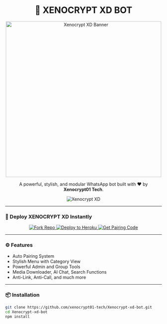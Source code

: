 <h1 align="center">🤖 XENOCRYPT XD BOT</h1>

<p align="center">
  <img src="https://i.ibb.co/7JQHrQ3n/IMG-20250424-WA0040.jpg" alt="Xenocrypt XD Banner" width="500"/>
</p>

<p align="center">
  A powerful, stylish, and modular WhatsApp bot built with ❤️ by <strong>Xenocrypt01 Tech</strong>.
</p>

<p align="center">
  <img src="https://img.shields.io/badge/XENOCRYPT-XD-blueviolet?style=for-the-badge&logo=whatsapp&logoColor=white" alt="Xenocrypt XD"/>
</p>

---

### 🚀 Deploy XENOCRYPT XD Instantly

<p align="center">
  <a href="https://github.com/xenocrypt01-tech/Xenocrypt-xd-bot/fork" target="_blank">
    <img src="https://img.shields.io/badge/Fork%20Repo-6e5494?style=for-the-badge&logo=github&logoColor=white" alt="Fork Repo"/>
  </a>
  <a href="https://heroku.com/deploy?template=https://github.com/xenocrypt01-tech/Xenocrypt-xd-bot.git" target="_blank">
    <img src="https://img.shields.io/badge/Deploy%20to%20Heroku-6762A6?style=for-the-badge&logo=heroku&logoColor=white" alt="Deploy to Heroku"/>
  </a>
  <a href="https://xeoncrpt.onrender.com" target="_blank">
    <img src="https://img.shields.io/badge/Get%20Pairing%20Code-purple?style=for-the-badge&logo=vercel&logoColor=white" alt="Get Pairing Code"/>
  </a>
</p>

---

### ⚙️ Features

- Auto Pairing System
- Stylish Menu with Category View
- Powerful Admin and Group Tools
- Media Downloader, AI Chat, Search Functions
- Anti-Link, Anti-Call, and much more

---

### 📦 Installation

```bash
git clone https://github.com/xenocrypt01-tech/Xenocrypt-xd-bot.git
cd Xenocrypt-xd-bot
npm install
